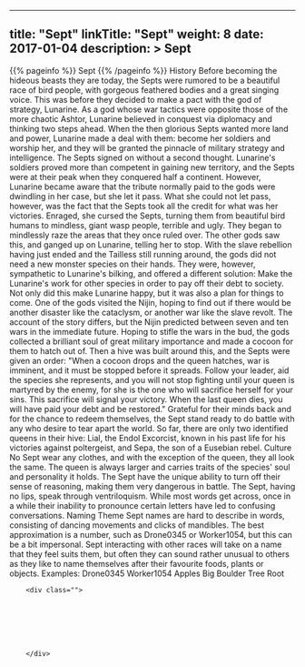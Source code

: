 
---
title: "Sept"
linkTitle: "Sept"
weight: 8
date: 2017-01-04
description: >
 Sept
---

{{% pageinfo %}}
Sept
{{% /pageinfo %}}
History  Before becoming the hideous beasts they are today, the Septs were rumored to be a beautiful race of bird people, with gorgeous feathered bodies and a great singing voice. This was before they decided to make a pact with the god of strategy, Lunarine. As a god whose war tactics were opposite those of the more chaotic Ashtor, Lunarine believed in conquest via diplomacy and thinking two steps ahead. When the then glorious Septs wanted more land and power, Lunarine made a deal with them: become her soldiers and worship her, and they will be granted the pinnacle of military strategy and intelligence. The Septs signed on without a second thought. Lunarine's soldiers proved more than competent in gaining new territory, and the Septs were at their peak when they conquered half a continent. However, Lunarine became aware that the tribute normally paid to the gods were dwindling in her case, but she let it pass. What she could not let pass, however, was the fact that the Septs took all the credit for what was her victories.  Enraged, she cursed the Septs, turning them from beautiful bird humans to mindless, giant wasp people, terrible and ugly. They began to mindlessly raze the areas that they once ruled over. The other gods saw this, and ganged up on Lunarine, telling her to stop. With the slave rebellion having just ended and the Tailless still running around, the gods did not need a new monster species on their hands. They were, however, sympathetic to Lunarine's bilking, and offered a different solution: Make the Lunarine's work for other species in order to pay off their debt to society. Not only did this make Lunarine happy, but it was also a plan for things to come.  One of the gods visited the Nijin, hoping to find out if there would be another disaster like the cataclysm, or another war like the slave revolt. The account of the story differs, but the Nijin predicted between seven and ten wars in the immediate future. Hoping to stifle the wars in the bud, the gods collected a brilliant soul of great military importance and made a cocoon for them to hatch out of. Then a hive was built around this, and the Septs were given an order: "When a cocoon drops and the queen hatches, war is imminent, and it must be stopped before it spreads. Follow your leader, aid the species she represents, and you will not stop fighting until your queen is martyred by the enemy, for she is the one who will sacrifice herself for your sins. This sacrifice will signal your victory. When the last queen dies, you will have paid your debt and be restored." Grateful for their minds back and for the chance to redeem themselves, the Sept stand ready to do battle with any who desire to tear apart the world. So far, there are only two identified queens in their hive: Lial, the Endol Excorcist, known in his past life for his victories against poltergeist, and Sepa, the son of a Eusebian rebel.   Culture  No Sept wear any clothes, and with the exception of the queen, they all look the same. The queen is always larger and carries traits of the species' soul and personality it holds. The Sept have the unique ability to turn off their sense of reasoning, making them very dangerous in battle.  The Sept, having no lips, speak through ventriloquism. While most words get across, once in a while their inability to pronounce certain letters have led to confusing conversations.   Naming Theme  Sept names are hard to describe in words, consisting of dancing movements and clicks of mandibles. The best approximation is a number, such as Drone0345 or Worker1054, but this can be a bit impersonal. Sept interacting with other races will take on a name that they feel suits them, but often they can sound rather unusual to others as they like to name themselves after their favourite foods, plants or objects.  Examples:  Drone0345  Worker1054  Apples  Big Boulder  Tree Root

        <div class="">
            
            
             

              

            
        </div>
